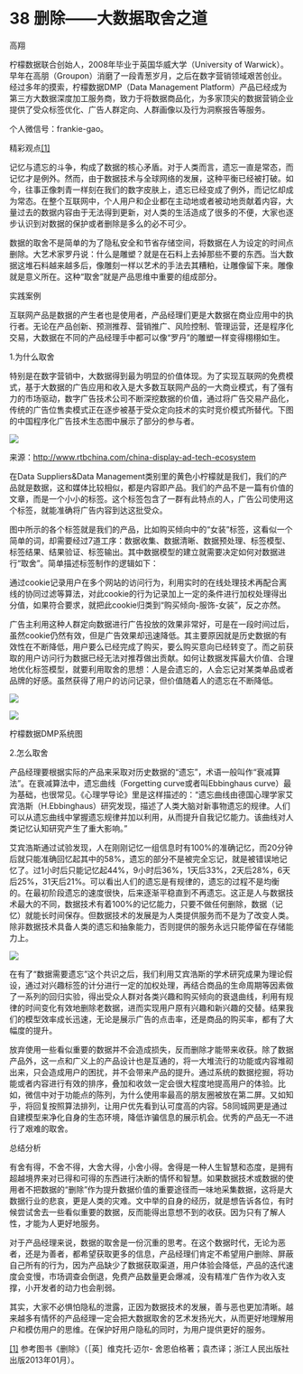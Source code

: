 # 38 删除——大数据取舍之道

高翔

柠檬数据联合创始人，2008年毕业于英国华威大学（University of Warwick）。早年在高朋（Groupon）消磨了一段青葱岁月，之后在数字营销领域艰苦创业。经过多年的摸索，柠檬数据DMP（Data Management Platform）产品已经成为第三方大数据深度加工服务商，致力于将数据商品化，为多家顶尖的数据营销企业提供了受众标签优化、广告人群定向、人群画像以及行为洞察报告等服务。

个人微信号：frankie-gao。

精彩观点[[1]](part0512.xhtml#ch1_back)

记忆与遗忘的斗争，构成了数据的核心矛盾。对于人类而言，遗忘一直是常态，而记忆才是例外。然而，由于数据技术与全球网络的发展，这种平衡已经被打破。如今，往事正像刺青一样刻在我们的数字皮肤上，遗忘已经变成了例外，而记忆却成为常态。在整个互联网中，个人用户和企业都在主动地或者被动地贡献着内容，大量过去的数据内容由于无法得到更新，对人类的生活造成了很多的不便，大家也逐步认识到对数据的保护或者删除是多么的必不可少。

数据的取舍不是简单的为了隐私安全和节省存储空间，将数据在人为设定的时间点删除。大艺术家罗丹说：什么是雕塑？就是在石料上去掉那些不要的东西。当大数据这堆石料越来越多后，像雕刻一样以艺术的手法去其糟粕，让雕像留下来。雕像就是意义所在。这种“取舍”就是产品思维中重要的组成部分。

实践案例

互联网产品是数据的产生者也是使用者，产品经理们更是大数据在商业应用中的执行者。无论在产品创新、预测推荐、营销推广、风险控制、管理运营，还是程序化交易，大数据在不同的产品经理手中都可以像“罗丹”的雕塑一样变得栩栩如生。

1.为什么取舍

特别是在数字营销中，大数据得到最为明显的价值体现。为了实现互联网的免费模式，基于大数据的广告应用和收入是大多数互联网产品的一大商业模式，有了强有力的市场驱动，数字广告技术公司不断深挖数据的价值，通过将广告交易产品化，传统的广告位售卖模式正在逐步被基于受众定向技术的实时竞价模式所替代。下图的中国程序化广告技术生态图中展示了部分的参与者。

![](images/image01829_jpeg)

来源：<http://www.rtbchina.com/china-display-ad-tech-ecosystem>

在Data Suppliers&Data Management类别里的黄色小柠檬就是我们，我们的产品就是数据，这和媒体比较相似，都是内容即产品。我们的产品不是一篇有价值的文章，而是一个小小的标签。这个标签包含了一群有此特点的人，广告公司使用这个标签，就能准确将广告内容到达这批受众。

图中所示的各个标签就是我们的产品，比如购买倾向中的“女装”标签，这看似一个简单的词，却需要经过7道工序：数据收集、数据清晰、数据预处理、标签模型、标签结果、结果验证、标签输出。其中数据模型的建立就需要决定如何对数据进行“取舍”。简单描述标签制作的逻辑如下：

通过cookie记录用户在多个网站的访问行为，利用实时的在线处理技术再配合离线的协同过滤等算法，对此cookie的行为记录加上一定的条件进行加权处理得出分值，如果符合要求，就把此cookie归类到“购买倾向-服饰-女装”，反之亦然。

广告主利用这种人群定向数据进行广告投放的效果非常好，可是在一段时间过后，虽然cookie仍然有效，但是广告效果却迅速降低。其主要原因就是历史数据的有效性在不断降低，用户要么已经完成了购买，要么购买意向已经转变了。而之前获取的用户访问行为数据已经无法对推荐做出贡献。如何让数据发挥最大价值、合理地优化标签模型，就要利用取舍的思想：人是会遗忘的，人会忘记对某类单品或者品牌的好感。虽然获得了用户的访问记录，但价值随着人的遗忘在不断降低。

![](images/image01830_jpeg)

![](images/image01831_jpeg)

柠檬数据DMP系统图

2.怎么取舍

产品经理要根据实际的产品来采取对历史数据的“遗忘”，术语一般叫作“衰减算法”。在衰减算法中，遗忘曲线（Forgetting curve或者叫Ebbinghaus curve）最为基础，也很常见。《心理学导论》里是这样描述的：“遗忘曲线由德国心理学家艾宾浩斯（H.Ebbinghaus）研究发现，描述了人类大脑对新事物遗忘的规律。人们可以从遗忘曲线中掌握遗忘规律并加以利用，从而提升自我记忆能力。该曲线对人类记忆认知研究产生了重大影响。”

艾宾浩斯通过试验发现，人在刚刚记忆一组信息时有100%的准确记忆，而20分钟后就只能准确回忆起其中的58%，遗忘的部分不是被完全忘记，就是被错误地记忆了。过1小时后只能记忆起44%，9小时后36%，1天后33%，2天后28%，6天后25%，31天后21%。可以看出人们的遗忘是有规律的，遗忘的过程不是均衡的。在最初阶段遗忘的速度很快，后来逐渐平稳直到不再遗忘。这正是人与数据技术最大的不同，数据技术有着100%的记忆能力，只要不做任何删除，数据（记忆）就能长时间保存。但数据技术的发展是为人类提供服务而不是为了改变人类。除非数据技术具备人类的遗忘和抽象能力，否则提供的服务永远只能停留在存储能力上。

![](images/image01832_jpeg)

在有了“数据需要遗忘”这个共识之后，我们利用艾宾浩斯的学术研究成果为理论假设，通过对兴趣标签的计分进行一定的加权处理，再结合商品的生命周期等因素做了一系列的回归实验，得出受众人群对各类兴趣和购买倾向的衰退曲线，利用有规律的时间变化有效地删除老数据，进而实现用户原有兴趣和新兴趣的交替。结果我们的模型效率成长迅速，无论是展示广告的点击率，还是商品的购买率，都有了大幅度的提升。

放弃使用一些看似重要的数据并不会造成损失，反而删除才能带来收获。除了数据产品外，这一点和广义上的产品设计也是互通的，将一大堆流行的功能或内容堆砌出来，只会造成用户的困扰，并不会带来产品的提升。通过系统的数据挖掘，将功能或者内容进行有效的排序，叠加和收敛一定会很大程度地提高用户的体验。比如，微信中对于功能点的陈列，为什么使用率最高的朋友圈被放在第二屏。又如知乎，将回复按照算法排列，让用户优先看到认可度高的内容。58同城网更是通过自建模型来净化自身的生态环境，降低诈骗信息的展示机会。优秀的产品无一不进行了艰难的取舍。

总结分析

有舍有得，不舍不得，大舍大得，小舍小得。舍得是一种人生智慧和态度，是拥有超越境界来对已得和可得的东西进行决断的情怀和智慧。如果数据技术或数据的使用者不把数据的“删除”作为提升数据价值的重要途径而一味地采集数据，这将是大数据行业的悲哀，更是人类的灾难。文中举的自身的经历，就是想告诉各位，有时候尝试舍去一些看似重要的数据，反而能得出意想不到的收获。因为只有了解人性，才能为人更好地服务。

对于产品经理来说，数据的取舍是一份沉重的思考。在这个数据时代，无论为恶者，还是为善者，都希望获取更多的信息，产品经理们肯定不希望用户删除、屏蔽自己所有的行为，因为产品缺少了数据获取渠道，用户体验会降低，产品的迭代速度会变慢，市场调查会倒退，免费产品数量更会爆减，没有精准广告作为收入支撑，小开发者的动力也会削弱。

其实，大家不必惧怕隐私的泄露，正因为数据技术的发展，善与恶也更加清晰。越来越多有情怀的产品经理一定会把大数据取舍的艺术发扬光大，从而更好地理解用户和模仿用户的思维。在保护好用户隐私的同时，为用户提供更好的服务。

[[1]](part0512.xhtml#ch1) 参考图书《删除》（［英］维克托·迈尔- 舍恩伯格著；袁杰译；浙江人民出版社出版2013年01月）。
